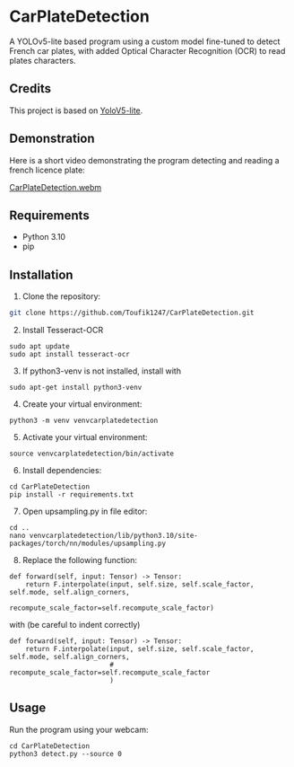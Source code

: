 # CarPlateDetection

A YOLOv5-lite based program using a custom model fine-tuned to detect French car plates, with added Optical Character Recognition (OCR) to read plates characters.

## Credits

This project is based on [YoloV5-lite](https://github.com/ppogg/YOLOv5-Lite).

## Demonstration

Here is a short video demonstrating the program detecting and reading a french licence plate:

[CarPlateDetection.webm](https://github.com/Toufik1247/CarPlateDetection/assets/127116915/d30dfaa2-0979-4f5b-b116-d337041f657d)

## Requirements

- Python 3.10
- pip

## Installation 

1. Clone the repository:

```bash
git clone https://github.com/Toufik1247/CarPlateDetection.git
```

2. Install Tesseract-OCR

```
sudo apt update
sudo apt install tesseract-ocr
```

3. If python3-venv is not installed, install with

```
sudo apt-get install python3-venv
```

4. Create your virtual environment:

```
python3 -m venv venvcarplatedetection
```

5. Activate your virtual environment:

```
source venvcarplatedetection/bin/activate
```


6. Install dependencies:

```
cd CarPlateDetection
pip install -r requirements.txt
```

7. Open upsampling.py in file editor:

```
cd ..
nano venvcarplatedetection/lib/python3.10/site-packages/torch/nn/modules/upsampling.py
```

8. Replace the following function:

```
def forward(self, input: Tensor) -> Tensor:
    return F.interpolate(input, self.size, self.scale_factor, self.mode, self.align_corners,
                         recompute_scale_factor=self.recompute_scale_factor)

```

with (be careful to indent correctly)

```
def forward(self, input: Tensor) -> Tensor:
    return F.interpolate(input, self.size, self.scale_factor, self.mode, self.align_corners,
                         # recompute_scale_factor=self.recompute_scale_factor
                         )
```

## Usage

Run the program using your webcam:

```
cd CarPlateDetection
python3 detect.py --source 0
```
